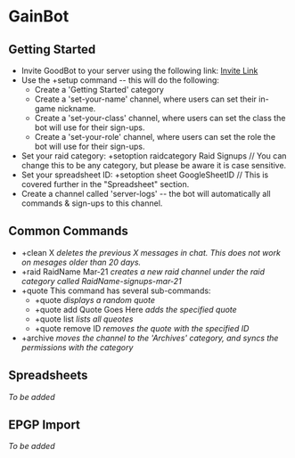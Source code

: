 # GainBot

## Getting Started
* Invite GoodBot to your server using the following link: [Invite Link](https://discordapp.com/oauth2/authorize?client_id=525115228686516244&permissions=8&scope=bot)
* Use the +setup command -- this will do the following:
  * Create a 'Getting Started' category
  * Create a 'set-your-name' channel, where users can set their in-game nickname.
  * Create a 'set-your-class' channel, where users can set the class the bot will use for their sign-ups.
  * Create a 'set-your-role' channel, where users can set the role the bot will use for their sign-ups.
* Set your raid category: +setoption raidcategory Raid Signups // You can change this to be any category, but please be aware it is case sensitive.
* Set your spreadsheet ID: +setoption sheet GoogleSheetID // This is covered further in the "Spreadsheet" section.
* Create a channel called 'server-logs' -- the bot will automatically all commands & sign-ups to this channel.

## Common Commands
* +clean X
  *deletes the previous X messages in chat.  This does not work on mesages older than 20 days.*
* +raid RaidName Mar-21
  *creates a new raid channel under the raid category called RaidName-signups-mar-21*
* +quote
  This command has several sub-commands:
  * +quote
    *displays a random quote*
  * +quote add Quote Goes Here
    *adds the specified quote*
  * +quote list
    *lists all queotes*
  * +quote remove ID
    *removes the quote with the specified ID*
* +archive
  *moves the channel to the 'Archives' category, and syncs the permissions with the category*

## Spreadsheets
*To be added*

## EPGP Import
*To be added*

